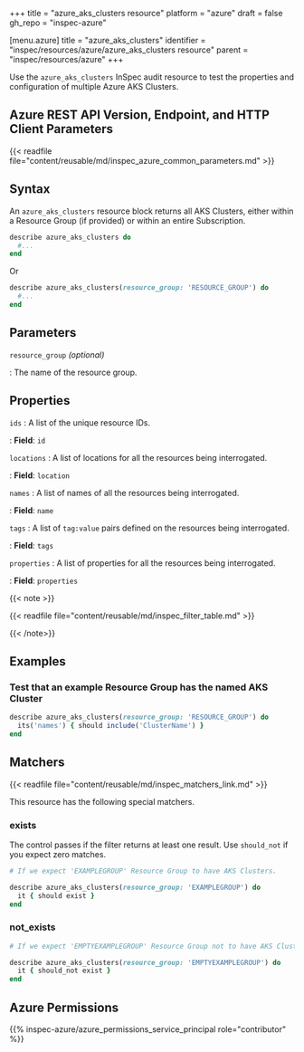 +++
title = "azure_aks_clusters resource"
platform = "azure"
draft = false
gh_repo = "inspec-azure"

[menu.azure]
title = "azure_aks_clusters"
identifier = "inspec/resources/azure/azure_aks_clusters resource"
parent = "inspec/resources/azure"
+++

Use the `azure_aks_clusters` InSpec audit resource to test the properties and configuration of multiple Azure AKS Clusters.

## Azure REST API Version, Endpoint, and HTTP Client Parameters

{{< readfile file="content/reusable/md/inspec_azure_common_parameters.md" >}}

## Syntax

An `azure_aks_clusters` resource block returns all AKS Clusters, either within a Resource Group (if provided) or within an entire Subscription.

```ruby
describe azure_aks_clusters do
  #...
end
```

Or

```ruby
describe azure_aks_clusters(resource_group: 'RESOURCE_GROUP') do
  #...
end
```

## Parameters

`resource_group` _(optional)_

: The name of the resource group.

## Properties

`ids`
: A list of the unique resource IDs.

: **Field**: `id`

`locations`
: A list of locations for all the resources being interrogated.

: **Field**: `location`

`names`
: A list of names of all the resources being interrogated.

: **Field**: `name`

`tags`
: A list of `tag:value` pairs defined on the resources being interrogated.

: **Field**: `tags`

`properties`
: A list of properties for all the resources being interrogated.

: **Field**: `properties`

{{< note >}}

{{< readfile file="content/reusable/md/inspec_filter_table.md" >}}

{{< /note>}}

## Examples

### Test that an example Resource Group has the named AKS Cluster

```ruby
describe azure_aks_clusters(resource_group: 'RESOURCE_GROUP') do
  its('names') { should include('ClusterName') }
end
```

## Matchers

{{< readfile file="content/reusable/md/inspec_matchers_link.md" >}}

This resource has the following special matchers.

### exists

The control passes if the filter returns at least one result. Use `should_not` if you expect zero matches.

```ruby
# If we expect 'EXAMPLEGROUP' Resource Group to have AKS Clusters.

describe azure_aks_clusters(resource_group: 'EXAMPLEGROUP') do
  it { should exist }
end
```

### not_exists

```ruby
# If we expect 'EMPTYEXAMPLEGROUP' Resource Group not to have AKS Clusters.

describe azure_aks_clusters(resource_group: 'EMPTYEXAMPLEGROUP') do
  it { should_not exist }
end
```

## Azure Permissions

{{% inspec-azure/azure_permissions_service_principal role="contributor" %}}
